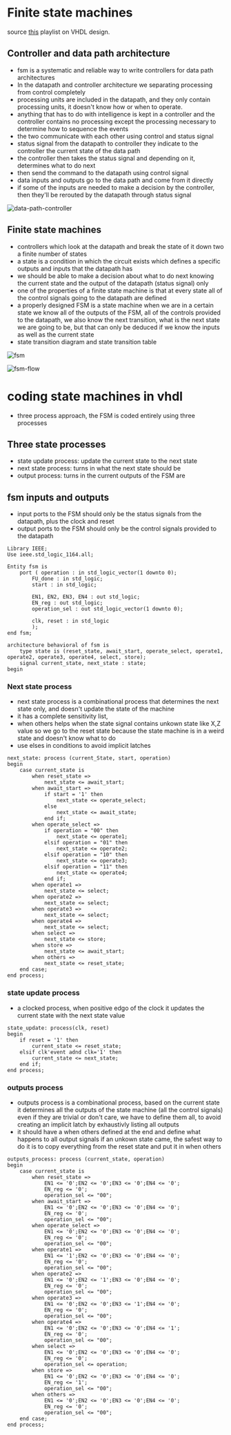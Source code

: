 # Finite state machines
source [this](https://www.youtube.com/playlist?list=PLyWAP9QBe16p2HXVcyEgGAFicXJI797jK) playlist on VHDL design.

## Controller and data path architecture
- fsm is a systematic and reliable way to write controllers for data path architectures
- In the datapath and controller architecture we separating processing from control completely 
- processing units are included in the datapath, and they only contain processing units, it doesn't know how or when to operate.
- anything that has to do with intelligence is kept in a controller and the controller contains no processing except the processing necessary to determine how to sequence the events
- the two communicate with each other using control and status signal 
- status signal from the datapath to controller they indicate to the controller the current state of the data path
- the controller then takes the status signal and depending on it, determines what to do next 
- then send the command to the datapath using control signal 
- data inputs and outputs go to the data path and come from it directly
- if some of the inputs are needed to make a decision by the controller, then they'll be rerouted by the datapath through status signal

![data-path-controller](imgs/fsm/data-path-controller.png)

## Finite state machines
- controllers which look at the datapath and break the state of it down two a finite number of states
- a state is a condition in which the circuit exists which defines a specific outputs and inputs that the datapath has
- we should be able to make a decision about what to do next knowing the current state and the output of the datapath (status signal) only 
- one of the properties of a finite state machine is that at every state all of the control signals going to the datapath are defined 
- a properly designed FSM is a state machine when we are in a certain state we know all of the outputs of the FSM, all of the controls provided to the datapath, we also know the next transition, what is the next state we are going to be, but that can only be deduced if we know the inputs as well as the current state 
- state transition diagram and state transition table

![fsm](imgs/fsm/fsm.png)

![fsm-flow](imgs/fsm/fsm-flow.png)


# coding state machines in vhdl
- three process approach, the FSM is coded entirely using three processes 

## Three state processes
- state update process: update the current state to the next state
- next state process: turns in what the next state should be
- output process: turns in the current outputs of the FSM are

## fsm inputs and outputs
- input ports to the FSM should only be the status signals from the datapath, plus the clock and reset
- output ports to the FSM should only be the control signals provided to the datapath

```
Library IEEE;
Use ieee.std_logic_1164.all;

Entity fsm is
    port ( operation : in std_logic_vector(1 downto 0);
        FU_done : in std_logic;
        start : in std_logic;

        EN1, EN2, EN3, EN4 : out std_logic;
        EN_reg : out std_logic;
        operation_sel : out std_logic_vector(1 downto 0);

        clk, reset : in std_logic
        );
end fsm;

architecture behavioral of fsm is
    type state is (reset_state, await_start, operate_select, operate1, operate2, operate3, operate4, select, store);
    signal current_state, next_state : state;
begin
```

### Next state process
- next state process is a combinational process that determines the next state only, and doesn't update the state of the machine 
- it has a complete sensitivity list, 
- when others helps when the state signal contains unkown state like X,Z value so we go to the reset state because the state machine is in a weird state and doesn't know what to do 
- use elses in conditions to avoid implicit latches 

```
next_state: process (current_State, start, operation)
begin
    case current_state is
        when reset_state =>
            next_state <= await_start;
        when await_start =>
            if start = '1' then
                next_state <= operate_select;
            else
                next_state <= await_state;
            end if;
        when operate_select =>
            if operation = "00" then
                next_state <= operate1;
            elsif operation = "01" then
                next_state <= operate2;
            elsif operation = "10" then
                next_state <= operate3;
            elsif operation = "11" then
                next_state <= operate4;
            end if;
        when operate1 =>
            next_state <= select;
        when operate2 =>
            next_state <= select;
        when operate3 =>
            next_state <= select;
        when operate4 =>
            next_state <= select;
        when select =>
            next_state <= store;
        when store =>
            next_state <= await_start;
        when others =>
            next_state <= reset_state;
    end case;
end process;
```
### state update process
- a clocked process, when positive edgo of the clock it updates the current state with the next state value

```
state_update: process(clk, reset)
begin
    if reset = '1' then
        current_state <= reset_state;
    elsif clk'event adnd clk='1' then
        current_state <= next_state;
    end if;
end process;
```
### outputs process 
- outputs process is a combinational process, based on the current state it determines all the outputs of the state machine (all the control signals) even if they are trivial or don't care, we have to define them all, to avoid creating an implicit latch by exhaustivly listing all outputs 
- it should have a when others defined at the end and define what happens to all output signals if an unkown state came, the safest way to do it is to copy everything from the reset state and put it in when others 

```
outputs_process: process (current_state, operation)
begin
    case current_state is
        when reset_state =>
            EN1 <= '0';EN2 <= '0';EN3 <= '0';EN4 <= '0';
            EN_reg <= '0';
            operation_sel <= "00";
        when await_start =>
            EN1 <= '0';EN2 <= '0';EN3 <= '0';EN4 <= '0';
            EN_reg <= '0';
            operation_sel <= "00";
        when operate_select =>
            EN1 <= '0';EN2 <= '0';EN3 <= '0';EN4 <= '0';
            EN_reg <= '0';
            operation_sel <= "00";
        when operate1 =>
            EN1 <= '1';EN2 <= '0';EN3 <= '0';EN4 <= '0';
            EN_reg <= '0';
            operation_sel <= "00";
        when operate2 =>
            EN1 <= '0';EN2 <= '1';EN3 <= '0';EN4 <= '0';
            EN_reg <= '0';
            operation_sel <= "00";
        when operate3 =>
            EN1 <= '0';EN2 <= '0';EN3 <= '1';EN4 <= '0';
            EN_reg <= '0';
            operation_sel <= "00";
        when operate4 =>
            EN1 <= '0';EN2 <= '0';EN3 <= '0';EN4 <= '1';
            EN_reg <= '0';
            operation_sel <= "00";
        when select =>
            EN1 <= '0';EN2 <= '0';EN3 <= '0';EN4 <= '0';
            EN_reg <= '0';
            operation_sel <= operation;
        when store =>
            EN1 <= '0';EN2 <= '0';EN3 <= '0';EN4 <= '0';
            EN_reg <= '1';
            operation_sel <= "00";
        when others =>
            EN1 <= '0';EN2 <= '0';EN3 <= '0';EN4 <= '0';
            EN_reg <= '0';
            operation_sel <= "00";
    end case;
end process;
```
